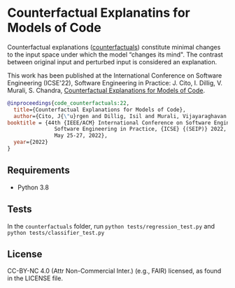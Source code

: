 # Counterfactual Explanatins for Models of Code

Counterfactual explanations ([counterfactuals](/counterfactuals)) constitute minimal changes to the input space under which the model
“changes its mind". The contrast between original input and perturbed input is considered an explanation.

This work has been published at the International Conference on Software Engineering (ICSE'22), Software Engineering in Practice: J. Cito, I. Dillig, V. Murali, S. Chandra, [Counterfactual Explanations for Models of Code](https://arxiv.org/pdf/2111.05711.pdf).

```bibtex
@inproceedings{code_counterfactuals:22,
  title={Counterfactual Explanations for Models of Code},
  author={Cito, J{\"u}rgen and Dillig, Isil and Murali, Vijayaraghavan and Chandra, Satish},
booktitle = {44th {IEEE/ACM} International Conference on Software Engineering:
               Software Engineering in Practice, {ICSE} {(SEIP)} 2022, Pittsburgh, USA,
               May 25-27, 2022},
  year={2022}
}
```

## Requirements

* Python 3.8

## Tests

In the `counterfactuals` folder, run `python tests/regression_test.py` and `python tests/classifier_test.py`

## License

CC-BY-NC 4.0 (Attr Non-Commercial Inter.) (e.g., FAIR) licensed, as found in the LICENSE file.
